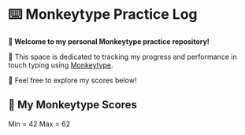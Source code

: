 # ⌨️ Monkeytype Practice Log
**🌻 Welcome to my personal Monkeytype practice repository!**

🙉 This space is dedicated to tracking my progress and performance in touch typing using [Monkeytype](https://monkeytype.com/).

🍿 Feel free to explore my scores below!

## 🎯 My Monkeytype Scores
Min = 42 Max = 62

